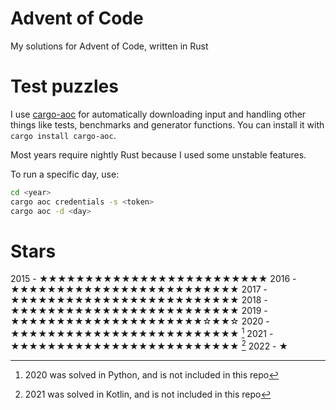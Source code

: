 # Advent of Code
My solutions for Advent of Code, written in Rust

# Test puzzles
I use [cargo-aoc](https://lib.rs/crates/cargo-aoc) for automatically downloading input and handling other things like tests, benchmarks and generator functions. You can install it with `cargo install cargo-aoc`.

Most years require nightly Rust because I used some unstable features.

To run a specific day, use:
```bash
cd <year>
cargo aoc credentials -s <token>
cargo aoc -d <day>
```

# Stars
2015 - ★★★★★★★★★★★★★★★★★★★★★★★★★
2016 - ★★★★★★★★★★★★★★★★★★★★★★★★★
2017 - ★★★★★★★★★★★★★★★★★★★★★★★★★
2018 - ★★★★★★★★★★★★★★★★★★★★★★★★★
2019 - ★★★★★★★★★★★★★★★★★★★★★☆★★☆
2020 - ★★★★★★★★★★★★★★★★★★★★★★★★★ [^1]
2021 - ★★★★★★★★★★★★★★★★★★★★★★★★★ [^2]
2022 - ★

[^1]: 2020 was solved in Python, and is not included in this repo
[^2]: 2021 was solved in Kotlin, and is not included in this repo
